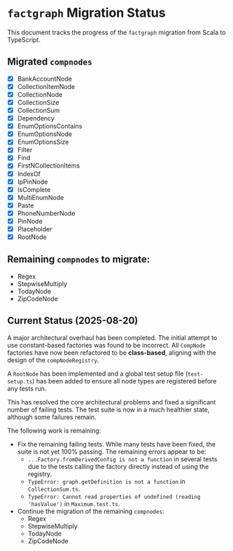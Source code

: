 # `factgraph` Migration Status

This document tracks the progress of the `factgraph` migration from Scala to TypeScript.

## Migrated `compnodes`
- [x] BankAccountNode
- [x] CollectionItemNode
- [x] CollectionNode
- [x] CollectionSize
- [x] CollectionSum
- [x] Dependency
- [x] EnumOptionsContains
- [x] EnumOptionsNode
- [x] EnumOptionsSize
- [x] Filter
- [x] Find
- [x] FirstNCollectionItems
- [x] IndexOf
- [x] IpPinNode
- [x] IsComplete
- [x] MultiEnumNode
- [x] Paste
- [x] PhoneNumberNode
- [x] PinNode
- [x] Placeholder
- [x] RootNode

## Remaining `compnodes` to migrate:
- Regex
- StepwiseMultiply
- TodayNode
- ZipCodeNode

## Current Status (2025-08-20)

A major architectural overhaul has been completed. The initial attempt to use constant-based factories was found to be incorrect. All `CompNode` factories have now been refactored to be **class-based**, aligning with the design of the `compNodeRegistry`.

A `RootNode` has been implemented and a global test setup file (`test-setup.ts`) has been added to ensure all node types are registered before any tests run.

This has resolved the core architectural problems and fixed a significant number of failing tests. The test suite is now in a much healthier state, although some failures remain.

The following work is remaining:
*   Fix the remaining failing tests. While many tests have been fixed, the suite is not yet 100% passing. The remaining errors appear to be:
    *   `...Factory.fromDerivedConfig is not a function` in several tests due to the tests calling the factory directly instead of using the registry.
    *   `TypeError: graph.getDefinition is not a function` in `CollectionSum.ts`.
    *   `TypeError: Cannot read properties of undefined (reading 'hasValue')` in `Maximum.test.ts`.
*   Continue the migration of the remaining `compnodes`:
    *   Regex
    *   StepwiseMultiply
    *   TodayNode
    *   ZipCodeNode
